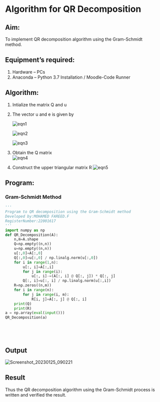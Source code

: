 # Algorithm for QR Decomposition
## Aim:
To implement QR decomposition algorithm using the Gram-Schmidt method.
## Equipment’s required:
1.	Hardware – PCs
2.	Anaconda – Python 3.7 Installation / Moodle-Code Runner
## Algorithm:
1.	Intialize the matrix Q and u
2.	The vector u and e is given by

    ![eqn1](./ex4.jpg)

    ![eqn2](./ex6.jpg)

    ![eqn3](./ex3.jpg)

3.	Obtain the Q matrix   
    ![eqn4](./ex1.jpg)
4.	Construct the upper triangular matrix R
    ![eqn5](./ex2.jpg)



## Program:
### Gram-Schmidt Method
```python
''' 
Program to QR decomposition using the Gram-Schmidt method
Developed by:MOHAMED FAREED.F
RegisterNumber:22001617
'''
import numpy as np
def QR_Decomposition(A):
    n,m=A.shape
    Q=np.empty((n,n))
    u=np.empty((n,n))
    u[:,0]=A[:,0]
    Q[:,0]=u[:,0] / np.linalg.norm(u[:,0])
    for i in range(1,n):
        u[:, i]=A[:,i]
        for j in range(i):
            u[:, i]-=(A[:, i] @ Q[:, j]) * Q[:, j]
        Q[:, i]=u[:, i] / np.linalg.norm(u[:,i])
    R=np.zeros((n,m))
    for i in range(n):
        for j in range(i, m):
            R[i, j]=A[:, j] @ Q[:, i]
    print(Q)
    print(R)
a = np.array(eval(input()))
QR_Decomposition(a)






```

## Output

![Screenshot_20230125_090221](https://user-images.githubusercontent.com/121412904/214846586-cdb47b15-45fa-4d67-a427-cfd7198e29d1.png)


## Result
Thus the QR decomposition algorithm using the Gram-Schmidt process is written and verified the result.
